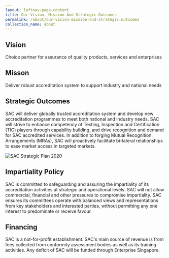 ```yaml
---
layout: leftnav-page-content
title: Our Vision, Mission And Strategic Outcomes
permalink: /about/our-vision-mission-and-strategic-outcomes
collection_name: about
---
```


## Vision
Choice partner for assurance of quality products, services and enterprises

## Misson
Deliver robust accreditation system to support industry and national needs

## Strategic Outcomes
SAC will deliver globally trusted accreditation system and develop new accreditation programmes to meet both national and industry needs. SAC will strive to enhance competency of Testing, Inspection and Certification (TIC) players through capability building, and drive recognition and demand for SAC accredited services. In addition to forging Mutual Recognition Arrangements (MRAs), SAC will proactively facilitate bi-lateral relationships to ease market access in targeted markets.  

![SAC Strategic Plan 2020](/images/about/SACStrategic2020.png)

## Impartiality Policy
SAC is committed to safeguarding and assuring the impartiality of its accreditation activities at strategic and operational levels. SAC will not allow commercial, financial and other pressures to compromise impartiality. SAC ensures its committees operate with balanced views and representations from key stakeholders and interested parties, without permitting any one interest to predominate or receive favour.

## Financing
SAC is a not-for-profit establishment. SAC's main source of revenue is from fees collected from conformity assessment bodies as well as its training activities. Any deficit of SAC will be funded through Enterprise Singapore. 
